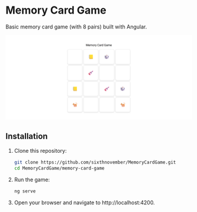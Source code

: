 # Memory Card Game

Basic memory card game (with 8 pairs) built with Angular.

![Memory Card Game](screenshot.png)

## Installation
1. Clone this repository:
    ```sh
    git clone https://github.com/sixthnovember/MemoryCardGame.git
    cd MemoryCardGame/memory-card-game
    ```
2. Run the game:
    ```sh
    ng serve
    ```
3. Open your browser and navigate to http://localhost:4200.